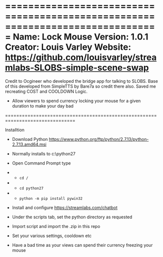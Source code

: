 
===============================================================================
 Name: 		Lock Mouse
 Version: 	1.0.1
 Creator: 	Louis Varley
 Website:	https://github.com/louisvarley/streamlabs-SLOBS-simple-scene-swap
===============================================================================
Credit to Ocgineer who developed the bridge app for talking to SLOBS. Base of this developed from SimpleTTS
by Bare7a so credit there also. Saved me recreating COST and COOLDOWN Logic. 

 - Allow viewers to spend currency locking your mouse for a given duration to make your day bad

===============================================================================


Installtion

- Download Python https://www.python.org/ftp/python/2.7.13/python-2.7.13.amd64.msi 
- Normally installs to c:\python27
- Open Command Prompt type
- - `cd /`
- - `cd python27`
- - `python -m pip install pywin32`

- Install and configure https://streamlabs.com/chatbot
- Under the scripts tab, set the python directory as requested 
- Import script and import the .zip in this repo
- Set your various settings, cooldown etc
- Have a bad time as your views can spend their currency freezing your mouse